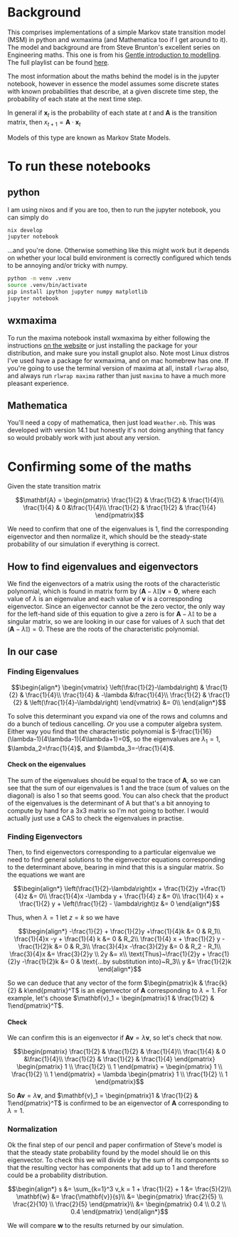 # Background

This comprises implementations of a simple Markov state transition model (MSM) in python and wxmaxima (and Mathematica
too if I get around to it).  The model and background are from Steve Brunton's excellent series on Engineering maths.
This one is from his [Gentle introduction to modelling](https://www.youtube.com/watch?v=K-8F_zDMDUI).  The full playlist
can be found [here](https://www.youtube.com/playlist?list=PLMrJAkhIeNNTYaOnVI3QpH7jgULnAmvPA).

The most information about the maths behind the model is in the jupyter notebook, however in essence the model assumes
some discrete states with known probabilities that describe, at a given discrete time step, the probability of each state
at the next time step.

In general if $`\mathbf{x}_t`$ is the probability of each state at $`t`$ and $`\mathbf{A}`$ is the transition matrix, then
$`x_{t+1}=\mathbf{A}\cdot\mathbf{x}_t`$

Models of this type are known as Markov State Models.

# To run these notebooks

## python

I am using nixos and if you are too, then to run the jupyter notebook, you can simply do

```bash
nix develop
jupyter notebook
```
...and you're done.  Otherwise something like this might work but it depends on whether your local build environment is
correctly configured which tends to be annoying and/or tricky with numpy.

```bash
python -m venv .venv
source .venv/bin/activate
pip install ipython jupyter numpy matplotlib
jupyter notebook
```

## wxmaxima

To run the maxima notebook install wxmaxima by either following the instructions [on the
website](https://wxmaxima-developers.github.io/wxmaxima/download.html) or just installing the package for your
distribution, and make sure you install gnuplot also.  Note most Linux distros I've used have a package for wxmaxima,
and on mac homebrew has one.  If you're going to use the terminal version of maxima at all, install `rlwrap` also, and
always run `rlwrap maxima` rather than just `maxima` to have a much more pleasant experience.

## Mathematica

You'll need a copy of mathematica, then just load `Weather.nb`. This was developed with version 14.1 but honestly it's
not doing anything that fancy so would probably work with just about any version.

# Confirming some of the maths

Given the state transition matrix
```math
\mathbf{A} = \begin{pmatrix}
\frac{1}{2} & \frac{1}{2} & \frac{1}{4}\\
\frac{1}{4} & 0 &\frac{1}{4}\\
\frac{1}{2} & \frac{1}{2} & \frac{1}{4}
\end{pmatrix}
```
We need to confirm that one of the eigenvalues is 1, find the corresponding eigenvector and then normalize it, which
should be the steady-state probability of our simulation if everything is correct.

## How to find eigenvalues and eigenvectors

We find the eigenvectors of a matrix using the roots of the characteristic polynomial, which is found in matrix form by
$`\bigl(\mathbf{A}-\lambda\mathbb{I}\bigr)\mathbf{v} = \mathbf{0},`$ where each value of $`\lambda`$ is an eigenvalue
and each value of $`\mathbf{v}`$ is a corresponding eigenvector. Since an eigenvector cannot be the zero vector, the
only way for the left-hand side of this equation to give a zero is for $`\mathbf{A}-\lambda\mathbb{I}`$ to be a singular
matrix, so we are looking in our case for values of $`\lambda`$ such that
$`\mathop{\mathrm{det}}\bigl(\mathbf{A}-\lambda\mathbb{I}\bigr)=0`$. These are the roots of the characteristic
polynomial.

## In our case

### Finding Eigenvalues
```math
\begin{align*}
\begin{vmatrix}
\left(\frac{1}{2}-\lambda\right) & \frac{1}{2} & \frac{1}{4}\\
\frac{1}{4} & -\lambda &\frac{1}{4}\\
\frac{1}{2} & \frac{1}{2} & \left(\frac{1}{4}-\lambda\right)
\end{vmatrix} &= 0\\
\end{align*}
```

To solve this determinant you expand via one of the rows and columns and do a bunch of tedious cancelling.  *Or* you use
a computer algebra system.  Either way you find that the characteristic polynomial is
$`-\frac{1}{16}(\lambda-1)(4\lambda-1)(4\lambda+1)=0`$, so the eigenvalues are $`\lambda_1=1`$, $`\lambda_2=\frac{1}{4}`$,
and $`\lambda_3=-\frac{1}{4}`$.

#### Check on the eigenvalues

The sum of the eigenvalues should be equal to the trace of $`\mathbf{A}`$, so we can see that the sum of our eigenvalues
is 1 and the trace (sum of values on the diagonal) is also 1 so that seems good. You can also check that the product of
the eigenvalues is the determinant of A but that's a bit annoying to compute by hand for a 3x3 matrix so I'm not going
to bother.  I would actually just use a CAS to check the eigenvalues in practise.

### Finding Eigenvectors
Then, to find eigenvectors corresponding to a particular eigenvalue we need to find general solutions to the eigenvector
equations corresponding to the determinant above, bearing in mind that this is a singular matrix. So the equations we
want are

```math
\begin{align*}
\left(\frac{1}{2}-\lambda\right)x + \frac{1}{2}y +\frac{1}{4}z &= 0\\
\frac{1}{4}x -\lambda y + \frac{1}{4} z &= 0\\
\frac{1}{4} x + \frac{1}{2} y + \left(\frac{1}{2} - \lambda\right)z &= 0
\end{align*}
```
Thus, when $`\lambda=1`$ let $`z=k`$ so we have

```math
\begin{align*}
-\frac{1}{2} + \frac{1}{2}y +\frac{1}{4}k &= 0 & R_1\\
\frac{1}{4}x -y + \frac{1}{4} k &= 0 & R_2\\
\frac{1}{4} x + \frac{1}{2} y -\frac{1}{2}k &= 0 & R_3\\
\frac{3}{4}x -\frac{3}{2}y &= 0 & R_2 - R_1\\
\frac{3}{4}x &= \frac{3}{2}y \\
2y &= x\\
\text{Thus}~\frac{1}{2}y + \frac{1}{2}y -\frac{1}{2}k &= 0 & \text{...by substitution into}~R_3\\
y &= \frac{1}{2}k
\end{align*}
```
So we can deduce that any vector of the form
$`\begin{pmatrix}k & \frac{k}{2} & k\end{pmatrix}^T`$ is an eigenvector of $`\mathbf{A}`$ corresponding to $`\lambda =
1`$.  For example, let's choose $`\mathbf{v}_1 = \begin{pmatrix}1 & \frac{1}{2} & 1\end{pmatrix}^T`$.

#### Check

We can confirm this is an eigenvector if $`\mathbf{Av} = \lambda\mathbf{v}`$, so let's check that now.

```math
\begin{pmatrix}
\frac{1}{2} & \frac{1}{2} & \frac{1}{4}\\
\frac{1}{4} & 0 &\frac{1}{4}\\
\frac{1}{2} & \frac{1}{2} & \frac{1}{4}
\end{pmatrix}
\begin{pmatrix}
1 \\ \frac{1}{2} \\ 1
\end{pmatrix} =
\begin{pmatrix}
1 \\ \frac{1}{2} \\ 1
\end{pmatrix} = \lambda
\begin{pmatrix}
1 \\ \frac{1}{2} \\ 1
\end{pmatrix}
```
So
$`\mathbf{Av} = \lambda\mathbf{v}`$, and $`\mathbf{v}_1 = \begin{pmatrix}1 & \frac{1}{2} & 1\end{pmatrix}^T`$ is
confirmed to be an eigenvector of $`\mathbf{A}`$ corresponding to $`\lambda=1`$.

### Normalization

Ok the final step of our pencil and paper confirmation of Steve's model is that the steady state probability found by
the model should lie on this eigenvector.  To check this we will divide $`v`$ by the sum of its components so that the
resulting vector has components that add up to 1 and therefore could be a probability distribution.

```math
\begin{align*}
s &= \sum_{k=1}^3 v_k = 1 + \frac{1}{2} + 1
&= \frac{5}{2}\\
\mathbf{w} &= \frac{\mathbf{v}}{s}\\
&= \begin{pmatrix}
\frac{2}{5} \\ \frac{2}{10} \\ \frac{2}{5}
\end{pmatrix}\\
&= \begin{pmatrix}
0.4 \\ 0.2 \\ 0.4
\end{pmatrix}
\end{align*}
```

We will compare $`\mathbf{w}`$ to the results returned by our simulation.

